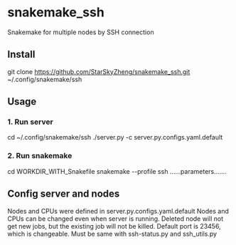 # snakemake_ssh
Snakemake for multiple nodes by SSH connection

## Install
  git clone https://github.com/StarSkyZheng/snakemake_ssh.git ~/.config/snakemake/ssh
  
## Usage
### 1. Run server
  cd ~/.config/snakemake/ssh
  ./server.py -c server.py.configs.yaml.default
### 2. Run snakemake
  cd WORKDIR_WITH_Snakefile
  snakemake  --profile ssh ......parameters.......
  
## Config server and nodes
  Nodes and CPUs were defined in server.py.configs.yaml.default
  Nodes and CPUs can be changed even when server is running. Deleted node will not get new jobs, but the existing job will not be killed.
  Default port is 23456, which is changeable. Must be same with ssh-status.py and ssh_utils.py
  
